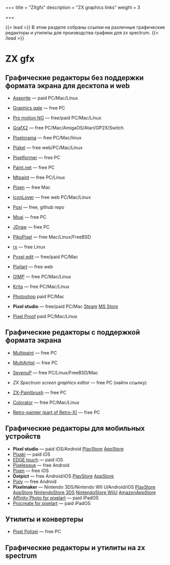 +++
title = "ZXgfx"
description = "ZX graphics links"
weight = 3

+++

{{< lead >}}
В этом разделе собраны ссылки на различные графические редакторы и утилиты для производства графики для zx spectrum.
{{< /lead >}}

# ZX gfx 
## Графические редакторы без поддержки формата экрана для десктопа и web

* [Aseprite](https://www.aseprite.org/) — paid PC/Mac/Linux

* [Graphics gale](https://graphicsgale.com/us/) — free PC

* [Pro motion NG](https://www.cosmigo.com/) — free/paid PC/Mac/Linux

* [GrafX2](https://grafx2.gitlab.io/grafX2) — free PC/Mac/AmigaOS/Atari/GP2X/Switch

* [Pixelorama](https://orama-interactive.itch.io/pixelorama) — free PC/Mac/linux

* [Piskel](https://www.piskelapp.com/) — free web/PC/Mac/Linux

* [Pixelformer](http://www.qualibyte.com/pixelformer/) — free PC

* [Paint.net](https://www.getpaint.net) — free PC

* [Mtpaint](http://mtpaint.sourceforge.net/) — free PC/Linux

* [Pixen](https://pixenapp.com/mac/) — free Mac

* [IconLover](http://www.aha-soft.com/iconlover/) — free web PC/Mac/Linux

* [Poxi](https://github.com/maierfelix/poxi) — free, github repo

* [Moai](http://members.allegro.cc/sirocco/nav_mo.htm) — free PC

* [JDraw](https://sourceforge.net/projects/jdraw/files/) — free PC

* [PikoPixel](http://twilightedge.com/mac/pikopixel/) — free Mac/Linux/FreeBSD

* [rx](https://rx.cloudhead.io/) — free Linux

* [Pyxel edit](https://pyxeledit.com) — free/paid PC/Mac

* [Pixilart](https://www.pixilart.com/draw) — free web

* [GIMP](https://www.gimp.org/) — free PC/Mac/Linux

* [Krita](https://krita.org/en/) — free PC/Mac/Linux

* [Photoshop](https://www.adobe.com/ru/products/photoshop.html) paid PC/Mac

* **Pixel studio** — free/paid PC/Mac [Steam](https://store.steampowered.com/app/1204050/Pixel_Studio_for_pixel_art/) [MS Store](https://www.microsoft.com/en-us/p/pixel-studio/9p7xs7vh1r3j?activetab=pivot:overviewtab)

* [Pixel Proof](https://dinomage.itch.io/pixel-proof) paid PC/Mac/Linux

## Графические редакторы с поддержкой формата экрана

* [Multipaint](http://multipaint.kameli.net/) — free PC

* [MultiArtist](https://multiartist.untergrund.net) — free PC

* [SevenuP](https://metalbrain.speccy.org) — free PC/Linux/FreeBSD/Mac

* *ZX Spectrum screen graphics editor* — free PC (найти ссылку)

* [ZX-Paintbrush](https://sourcesolutions.itch.io/zx-paintbrush) — free PC

* [Colorator](https://github.com/yomboprime/colorator) — free PC/Mac/Linux

* [Retro-painter (part of Retro-X)](http://members.inode.at/838331/index.html) — free PC

## Графические редакторы для мобильных устройств

* **Pixel studio** — paid iOS/Android [PlayStore](https://play.google.com/store/apps/details?id=com.PixelStudio) [AppStore](https://vk.com/away.php?to=http%3A%2F%2Fbit.ly%2Fps_appstore)
* [Pixaki](https://pixaki.com) — paid iOS
* [EDGE touch](https://apps.apple.com/ru/app/edge-touch-pixel-art-tool/id329021851) — paid iOS
* [Pixelesque](http://www.rjmarsan.com/dispatch.fcgi/Apps/Pixelesque/) — free Android
* [Pixen](https://pixenapp.com/mac/) — free iOS
* **Dotpict** — free Android/iOS [PlayStore](https://play.google.com/store/apps/details?id=net.dotpicko.dotpict) [AppStore](https://itunes.apple.com/us/app/dotpict/id995653343?mt=8&uo=4)
* [Pixly](https://pixly.tavomaciel.com/) — free Android
* **Pixelmaker** — Nintendo 3DS/Nintendo WII U/Android/iOS [PlayStore](https://play.google.com/store/apps/details?id=com.NostaticSftware.PixelMaker) [AppStore](https://apps.apple.com/us/app/pixelmaker/id1111720866)
[NintendoStore 3DS](https://www.nintendo.com/games/detail/pixelmaker-3ds/) [NintendoStore WiiU](https://www.nintendo.com/games/detail/pixelmaker-wii-u/) [AmazonAppStore](https://www.amazon.com/Nostatic-Software-PixelMaker/dp/B01FRG0W7M)
* [Affinity Photo for pixelart](https://apps.apple.com/ru/app/affinity-photo/id1117941080) — paid iPadOS
* [Procreate for pixelart](https://apps.apple.com/ru/app/procreate/id425073498) — paid iPadOS

## Утилиты и конвертеры

* [Pixel Polizei](http://www.kameli.net/~marq/kode/ppolizei.zip) — free PC

## Графические редакторы и утилиты на zx spectrum

